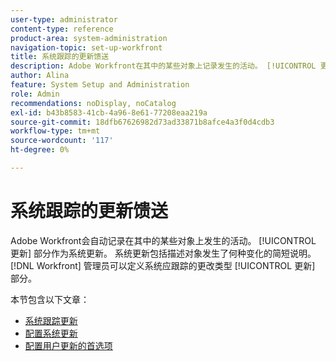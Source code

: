 ```yaml
---
user-type: administrator
content-type: reference
product-area: system-administration
navigation-topic: set-up-workfront
title: 系统跟踪的更新馈送
description: Adobe Workfront在其中的某些对象上记录发生的活动。 [!UICONTROL 更新] 区域。 系统更新包括描述对象发生了何种变化的简短说明。 [!DNL Workfront] 管理员可以定义系统应跟踪的更改类型 [!UICONTROL 更新] 部分。
author: Alina
feature: System Setup and Administration
role: Admin
recommendations: noDisplay, noCatalog
exl-id: b43b8583-41cb-4a96-8e61-77208eaa219a
source-git-commit: 18dfb67626982d73ad33871b8afce4a3f0d4cdb3
workflow-type: tm+mt
source-wordcount: '117'
ht-degree: 0%

---
```


# 系统跟踪的更新馈送

<!--Audited: April, 2024-->

Adobe Workfront会自动记录在其中的某些对象上发生的活动。 [!UICONTROL 更新] 部分作为系统更新。 系统更新包括描述对象发生了何种变化的简短说明。 [!DNL Workfront] 管理员可以定义系统应跟踪的更改类型 [!UICONTROL 更新] 部分。

本节包含以下文章：

* [系统跟踪更新](../../../administration-and-setup/set-up-workfront/system-tracked-update-feeds/system-tracked-update-feeds.md)
* [配置系统更新](../../../administration-and-setup/set-up-workfront/system-tracked-update-feeds/configure-system-updates.md)
* [配置用户更新的首选项](../../../administration-and-setup/set-up-workfront/system-tracked-update-feeds/configure-preferences-user-updates.md)
